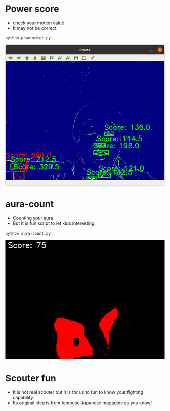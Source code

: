 # Power score
- check your motion value
- It may not be correct

```
python powermeter.py
```


![Test Image 3](power_score.png)


# aura-count
- Counting your aura
- But It is fun script to let kids interesting.


```
python aura-count.py
```

![Test Image 3](Powermeter.png)

# Scouter fun
- It is not real scouter but It is for us to fun to know your fighting capability.
- Its original idea is from famouse Japanese magagine as you know!
  
